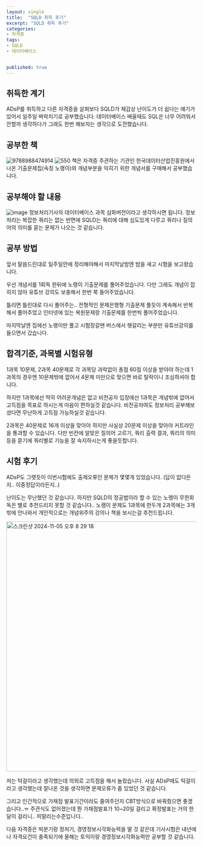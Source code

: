 ```yaml
---
layout: single
title:  "SQLD 취득 후기"
excerpt: "SQLD 취득 후기"
categories: 
- 자격증
tags:
- SQLD
- 데이터베이스


published: true
---
```

## 취득한 계기
ADsP를 취득하고 다른 자격증을 살펴보다 SQLD가 체감상 난이도가 더 쉽다는 얘기가 있어서 일주일 벼락치기로 공부했습니다. 데이터베이스 배울때도 SQL은 너무 어려워서 안할까 생각하다가 그래도 한번 해보자는 생각으로 도전했습니다.

## 공부한 책
![9788988474914](https://github.com/user-attachments/assets/abb99c75-fc61-421e-9b21-3c1f045aff67)
![550](https://github.com/user-attachments/assets/edc9a10b-6d0f-4ee1-8248-b21a00a18921)
책은 자격증 주관하는 기관인 한국데이터산업진흥원에서 나온 기출문제집(속칭 노랭이)와 개념부분을 익히기 위한 개념서를 구매해서 공부했습니다.

## 공부해야 할 내용
![image](https://github.com/user-attachments/assets/aec8de90-c70d-4752-9d10-5b34a79f9643)
정보처리기사의 데이터베이스 과목 심화버전이라고 생각하시면 됩니다. 정보처리는 복잡한 쿼리는 없는 반면에 SQLD는 쿼리에 대해 심도있게 다루고 쿼리나 질의어의 의미를 묻는 문제가 나오는 것 같습니다.

## 공부 방법
앞서 말씀드린대로 일주일안에 정리해야해서 마지막날밤엔 밤을 새고 시험을 보고왔습니다.

우선 개념서를 1회독 한뒤에 노랭이 기출문제를 풀어주었습니다. 다만 그래도 개념이 잡히지 않아 유튜브 강의도 보충해서 한번 쭉 들어주었습니다.

틀리면 틀린대로 다시 풀어주는.. 전형적인 문제은행형 기출문제 풀듯이 계속해서 반복해서 풀어주었고 인터넷에 있는 복원문제랑 기출문제를 한번씩 풀어주었습니다.

마지막날엔 집에선 노랭이만 풀고 시험장갈땐 버스에서 헷갈리는 부분만 유튜브강의를 들으면서 갔습니다.

## 합격기준, 과목별 시험유형
1과목 10문제, 2과목 40문제로
각 과목당 과락없이 총점 60점 이상을 받아야 하는데 1과목의 경우엔 10문제밖에 없어서 4문제 미만으로 맞으면 바로 탈락이니 조심하셔야 합니다.

하지만 1과목에선 딱히 어려운개념은 없고 비전공자 입장에선 1과목은 개념밖에 없어서 고득점을 목표로 하시는게 마음이 편하실것 같습니다. 비전공자여도 정보처리 공부해보셨다면 무난하게 고득점 가능하실것 같습니다.

2과목은 40문제로 16개 이상을 맞아야 하지만 사실상 20문제 이상을 맞아야 커트라인을 통과할 수 있습니다. 다만 빈칸에 알맞은 질의어 고르기, 쿼리 출력 결과, 쿼리의 의미 등을 묻기에 쿼리별로 기능을 잘 숙지하시는게 좋을듯합니다.

## 시험 후기
ADsP도 그랫듯이 이번시험에도 출제오류인 문제가 몇몇개 있었습니다.
(답이 없다든지.. 이중정답이라든지..)

난이도는 무난했던 것 같습니다. 하지만 SQLD의 정공법이라 할 수 있는 노랭이 무한회독은 별로 추천드리지 못할 것 같습니다.. 노랭이 문제도 1과목에 한두개 2과목에는 3개밖에 안나와서 개인적으로는 개념위주의 강의나 책을 보시는걸 추천드립니다.

<img width="662" alt="스크린샷 2024-11-05 오후 8 29 18" src="https://github.com/user-attachments/assets/2570d2fb-ed2a-4d83-a27c-b963ea6a63c5">

저는 턱걸이라고 생각했는데 의외로 고득점을 해서 놀랐습니다. 사실 ADsP때도 턱걸이라고 생각했는데 잘나온 것을 생각하면 문제오류가 좀 있었던 것 같습니다.

그리고 인간적으로 가채점 발표기간이라도 줄여주던지 CBT방식으로 바꿔줬으면 좋겠습니다..ㅠ 주관식도 없어졌는데 뭔 가채점발표가 10~20일 걸리고 확정발표는 거의 한달이 걸리니.. 피말리는수준입니다..

다음 자격증은 빅분기랑 정처기, 경영정보시각화능력을 딸 것 같은데 기사시험은 내년에나 자격요건이 충족되기에 올해는 토익이랑 경영정보시각화능력만 공부할 것 같습니다. 